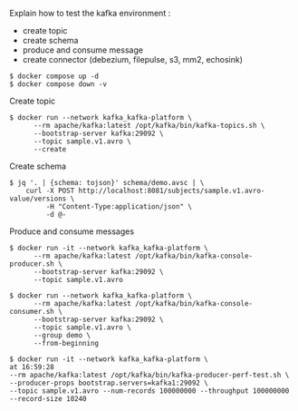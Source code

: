 Explain how to test the kafka environment :

- create topic
- create schema
- produce and consume message
- create connector (debezium, filepulse, s3, mm2, echosink)

```shell
$ docker compose up -d
$ docker compose down -v
```

Create topic
```shell
$ docker run --network kafka_kafka-platform \
      --rm apache/kafka:latest /opt/kafka/bin/kafka-topics.sh \
      --bootstrap-server kafka:29092 \
      --topic sample.v1.avro \
      --create
```

Create schema
```shell
$ jq '. | {schema: tojson}' schema/demo.avsc | \
    curl -X POST http://localhost:8081/subjects/sample.v1.avro-value/versions \
         -H "Content-Type:application/json" \
         -d @-
```

Produce and consume messages
```shell
$ docker run -it --network kafka_kafka-platform \
      --rm apache/kafka:latest /opt/kafka/bin/kafka-console-producer.sh \
      --bootstrap-server kafka:29092 \
      --topic sample.v1.avro

$ docker run --network kafka_kafka-platform \
      --rm apache/kafka:latest /opt/kafka/bin/kafka-console-consumer.sh \
      --bootstrap-server kafka:29092 \
      --topic sample.v1.avro \
      --group demo \
      --from-beginning

$ docker run -it --network kafka_kafka-platform \                                                                                                                                                                                             at 16:59:28
--rm apache/kafka:latest /opt/kafka/bin/kafka-producer-perf-test.sh \
--producer-props bootstrap.servers=kafka1:29092 \
--topic sample.v1.avro --num-records 100000000 --throughput 100000000 --record-size 10240
```